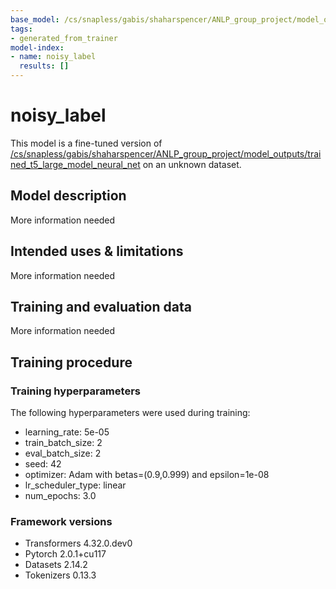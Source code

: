 ```yaml
---
base_model: /cs/snapless/gabis/shaharspencer/ANLP_group_project/model_outputs/trained_t5_large_model_neural_net
tags:
- generated_from_trainer
model-index:
- name: noisy_label
  results: []
---
```


<!-- This model card has been generated automatically according to the information the Trainer had access to. You
should probably proofread and complete it, then remove this comment. -->

# noisy_label

This model is a fine-tuned version of [/cs/snapless/gabis/shaharspencer/ANLP_group_project/model_outputs/trained_t5_large_model_neural_net](https://huggingface.co//cs/snapless/gabis/shaharspencer/ANLP_group_project/model_outputs/trained_t5_large_model_neural_net) on an unknown dataset.

## Model description

More information needed

## Intended uses & limitations

More information needed

## Training and evaluation data

More information needed

## Training procedure

### Training hyperparameters

The following hyperparameters were used during training:
- learning_rate: 5e-05
- train_batch_size: 2
- eval_batch_size: 2
- seed: 42
- optimizer: Adam with betas=(0.9,0.999) and epsilon=1e-08
- lr_scheduler_type: linear
- num_epochs: 3.0

### Framework versions

- Transformers 4.32.0.dev0
- Pytorch 2.0.1+cu117
- Datasets 2.14.2
- Tokenizers 0.13.3

